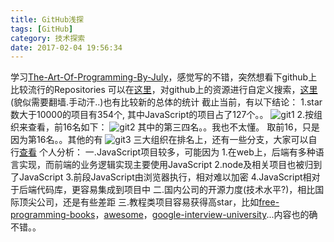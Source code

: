 ```yaml
---
title: GitHub浅探
tags: [GitHub]
category: 技术探索
date: 2017-02-04 19:56:34
---
```


学习[The-Art-Of-Programming-By-July](https://github.com/julycoding/The-Art-Of-Programming-By-July)，感觉写的不错，突然想看下github上比较流行的Repositories
可以在[这里](https://github.com/search/advanced?l=&q=stars%3A%3E10000&ref=advsearch&type=Repositories&utf8=%E2%9C%93)，对github上的资源进行自定义搜索，[这里](http://githubstats.lip.is/repositories/)(貌似需要翻墙.手动汗..)也有比较新的总体的统计
截止当前，有以下结论：
1.star数大于10000的项目有354个, 其中JavaScript的项目占了127个。。
![git1](http://dahui1990.com/wp-content/uploads/2017/02/git1-1024x629.jpg)
2.按组织来查看，前16名如下：
![git2](http://dahui1990.com/wp-content/uploads/2017/02/git2-1024x726.jpg)
其中的第三四名。。我也不太懂。
取前16，只是因为第16名。。其他的有
![git3](http://dahui1990.com/wp-content/uploads/2017/02/git3-1024x97.jpg)
三大组织在排名上，还有一些分支，大家可以自行[查看](http://githubstats.lip.is/organizations/?limit=1024)
个人分析：
一.JavaScript项目较多，可能因为
1.在web上，后端有多种语言实现，而前端的业务逻辑实现主要使用JavaScript
2.node及相关项目也被归到了JavaScript
3.前段JavaScript由浏览器执行，相对难以加密
4.JavaScript相对于后端代码库，更容易集成到项目中
二.国内公司的开源力度(技术水平?)，相比国际顶尖公司，还是有些差距
三.教程类项目容易获得高star，比如[free-programming-books](https://github.com/vhf/free-programming-books)，[awesome](https://github.com/sindresorhus/awesome)，[google-interview-university](https://github.com/jwasham/google-interview-university)...内容也的确不错。。